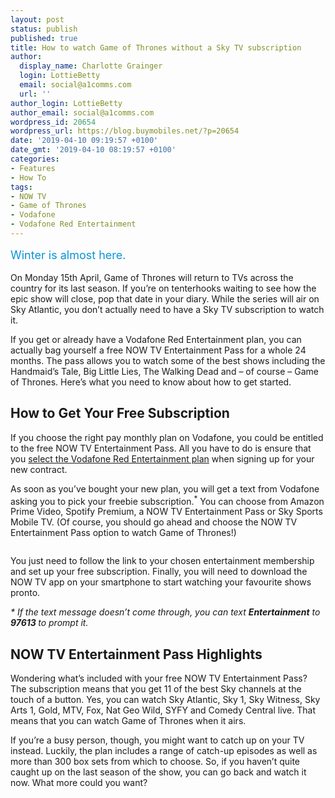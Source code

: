 ```yaml
---
layout: post
status: publish
published: true
title: How to watch Game of Thrones without a Sky TV subscription
author:
  display_name: Charlotte Grainger
  login: LottieBetty
  email: social@a1comms.com
  url: ''
author_login: LottieBetty
author_email: social@a1comms.com
wordpress_id: 20654
wordpress_url: https://blog.buymobiles.net/?p=20654
date: '2019-04-10 09:19:57 +0100'
date_gmt: '2019-04-10 08:19:57 +0100'
categories:
- Features
- How To
tags:
- NOW TV
- Game of Thrones
- Vodafone
- Vodafone Red Entertainment
---
```

<p><!-- wp:paragraph --></p>
<p><span class="postStandFirst" style="color: #0896d5; line-height: 26px; font-size: 18px;">Winter is almost here.</span></p>
<p><!-- /wp:paragraph --></p>
<p><!-- wp:paragraph --></p>
<p>On Monday 15th April, Game of Thrones will return to TVs across the country for its last season. If you&rsquo;re on tenterhooks waiting to see how the epic show will close, pop that date in your diary. While the series will air on Sky Atlantic, you don&rsquo;t actually need to have a Sky TV subscription to watch it.</p>
<p><!-- /wp:paragraph --></p>
<p><!-- wp:paragraph --></p>
<p>If you get or already have a Vodafone Red Entertainment plan, you can actually bag yourself a free NOW TV Entertainment Pass for a whole 24 months. The pass allows you to watch some of the best shows including the Handmaid&rsquo;s Tale, Big Little Lies, The Walking Dead and &ndash;&nbsp;of course &ndash;&nbsp;Game of Thrones. Here&rsquo;s what you need to know about how to get started.</p>
<p><!-- /wp:paragraph --></p>
<p><!-- wp:heading --></p>
<h2>How to Get Your Free Subscription</h2>
<p><!-- /wp:heading --></p>
<p><!-- wp:paragraph --></p>
<p>If you choose the right pay monthly plan on Vodafone, you could be entitled to the free NOW TV Entertainment Pass. All you have to do is ensure that you <a href="https://www.buymobiles.net/vodafone" target="_blank" rel="noreferrer noopener" aria-label="select the Vodafone Red Entertainment plan (opens in a new tab)">select the Vodafone Red Entertainment plan</a> when signing up for your new contract.</p>
<p><!-- /wp:paragraph --></p>
<p><!-- wp:paragraph --></p>
<p>As soon as you&rsquo;ve bought your new plan, you will get a text from Vodafone asking you to pick your freebie subscription.<sup>*</sup> You can choose from Amazon Prime Video, Spotify Premium, a NOW TV Entertainment Pass or Sky Sports Mobile TV. (Of course, you should go ahead and choose the NOW TV Entertainment Pass option to watch Game of Thrones!)</p>
<p><!-- /wp:paragraph --></p>
<p><!-- wp:image {"id":19788,"align":"center","linkDestination":"custom"} --></p>
<div class="wp-block-image">
<figure class="aligncenter"><a href="https://www.buymobiles.net/vodafone"><img src="https://storage.googleapis.com/a1comms-blog-buymobiles/1/vodafone-jan-19-blog.jpg" alt="" class="wp-image-19788"/></a></figure>
</div>
<p><!-- /wp:image --></p>
<p><!-- wp:paragraph --></p>
<p>You just need to follow the link to your chosen entertainment membership and set up your free subscription. Finally, you will need to download the NOW TV app on your smartphone to start watching your favourite shows pronto.</p>
<p><!-- /wp:paragraph --></p>
<p><!-- wp:paragraph --></p>
<p><em>* If the text message doesn&rsquo;t come through, you can text <strong>Entertainment</strong> to <strong>97613 </strong>to prompt it. </em></p>
<p><!-- /wp:paragraph --></p>
<p><!-- wp:heading --></p>
<h2>NOW TV Entertainment Pass Highlights</h2>
<p><!-- /wp:heading --></p>
<p><!-- wp:paragraph --></p>
<p>Wondering what&rsquo;s included with your free NOW TV Entertainment Pass? The subscription means that you get 11 of the best Sky channels at the touch of a button. Yes, you can watch Sky Atlantic, Sky 1, Sky Witness, Sky Arts 1, Gold, MTV, Fox, Nat Geo Wild, SYFY and Comedy Central live. That means that you can watch Game of Thrones when it airs.</p>
<p><!-- /wp:paragraph --></p>
<p><!-- wp:paragraph --></p>
<p>If you&rsquo;re a busy person, though, you might want to catch up on your TV instead. Luckily, the plan includes a range of catch-up episodes as well as more than 300 box sets from which to choose. So, if you haven&rsquo;t quite caught up on the last season of the show, you can go back and watch it now. What more could you want?</p>
<p><!-- /wp:paragraph --></p>
